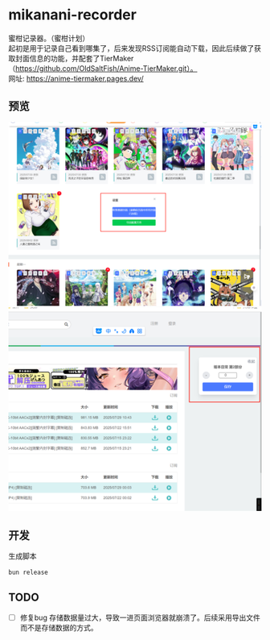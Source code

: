 # mikanani-recorder
蜜柑记录器。（蜜柑计划）  
起初是用于记录自己看到哪集了，后来发现RSS订阅能自动下载，因此后续做了获取封面信息的功能，并配套了TierMaker（https://github.com/OldSaltFish/Anime-TierMaker.git）。  
网址: https://anime-tiermaker.pages.dev/  
## 预览
![alt text](imgs/image.png)
![alt text](imgs/image-1.png)

## 开发
生成脚本
```shell
bun release
```

## TODO
- [ ] 修复bug
存储数据量过大，导致一进页面浏览器就崩溃了。后续采用导出文件而不是存储数据的方式。  